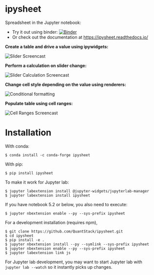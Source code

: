 # ipysheet

Spreadsheet in the Jupyter notebook:

   * Try it out using binder: [![Binder](https://mybinder.org/badge_logo.svg)](https://mybinder.org/v2/gh/QuantStack/ipysheet/stable?filepath=docs%2Fsource%2Findex.ipynb)
   * Or check out the documentation at https://ipysheet.readthedocs.io/

**Create a table and drive a value using ipywidgets:**

![Slider Screencast](docs/source/ipysheet_slider.gif)

**Perform a calculation on slider change:**

![Slider Calculation Screencast](docs/source/ipysheet_slider_calculation.gif)

**Change cell style depending on the value using renderers:**

![Conditional formatting](docs/source/conditional_formatting.png)

**Populate table using cell ranges:**

![Cell Ranges Screencast](docs/source/ipysheet_cell_range.gif)

# Installation

With conda:

```
$ conda install -c conda-forge ipysheet
```

With pip:

```
$ pip install ipysheet
```

To make it work for Jupyter lab:
```
$ jupyter labextension install @jupyter-widgets/jupyterlab-manager
$ jupyter labextension install ipysheet
```

If you have notebook 5.2 or below, you also need to execute:
```
$ jupyter nbextension enable --py --sys-prefix ipysheet
```

For a development installation (requires npm),

```
$ git clone https://github.com/QuantStack/ipysheet.git
$ cd ipysheet
$ pip install -e .
$ jupyter nbextension install --py --symlink --sys-prefix ipysheet
$ jupyter nbextension enable --py --sys-prefix ipysheet
$ jupyter labextension link js
```

For Jupyter lab development, you may want to start Jupyter lab with `jupyter lab --watch` so it instantly picks up changes.
